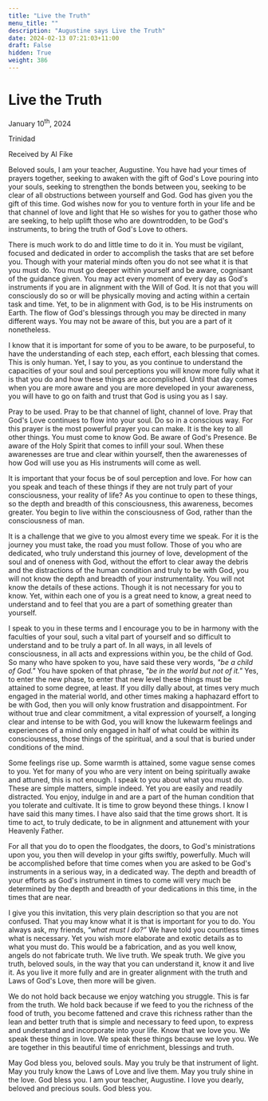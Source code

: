 ```yaml
---
title: "Live the Truth"
menu_title: ""
description: "Augustine says Live the Truth"
date: 2024-02-13 07:21:03+11:00
draft: False
hidden: True
weight: 386
---
```

# Live the Truth

January 10<sup>th</sup>, 2024

Trinidad

Received by Al Fike 

Beloved souls, I am your teacher, Augustine. You have had your times of prayers together, seeking to awaken with the gift of God's Love pouring into your souls, seeking to strengthen the bonds between you, seeking to be clear of all obstructions between yourself and God. God has given you the gift of this time. God wishes now for you to venture forth in your life and be that channel of love and light that He so wishes for you to gather those who are seeking, to help uplift those who are downtrodden, to be God's instruments, to bring the truth of God's Love to others. 

There is much work to do and little time to do it in. You must be vigilant, focused and dedicated in order to accomplish the tasks that are set before you. Though with your material minds often you do not see what it is that you must do. You must go deeper within yourself and be aware, cognisant of the guidance given. You may act every moment of every day as God's instruments if you are in alignment with the Will of God. It is not that you will consciously do so or will be physically moving and acting within a certain task and time. Yet, to be in alignment with God, is to be His instruments on Earth. The flow of God's blessings through you may be directed in many different ways. You may not be aware of this, but you are a part of it nonetheless. 

I know that it is important for some of you to be aware, to be purposeful, to have the understanding of each step, each effort, each blessing that comes. This is only human. Yet, I say to you, as you continue to understand the capacities of your soul and soul perceptions you will know more fully what it is that you do and how these things are accomplished. Until that day comes when you are more aware and you are more developed in your awareness, you will have to go on faith and trust that God is using you as I say.
 
Pray to be used. Pray to be that channel of light, channel of love. Pray that God's Love continues to flow into your soul. Do so in a conscious way. For this prayer is the most powerful prayer you can make. It is the key to all other things. You must come to know  God. Be aware of God's Presence. Be aware of the Holy Spirit that comes to infill your soul. When these awarenesses are true and clear within yourself, then the awarenesses of how God will use you as His instruments will come as well. 

It is important that your focus be of soul perception and love. For how can you speak and teach of these things if they are not truly part of your consciousness, your reality of life? As you continue to open to these things, so the depth and breadth of this consciousness, this awareness, becomes greater. You begin to live within the consciousness of God, rather than the consciousness of man. 

It is a challenge that we give to you almost every time we speak. For it is the journey you must take, the road you must follow. Those of you who are dedicated, who truly understand this journey of love, development of the soul and of oneness with God, without the effort to clear away the debris and the distractions of the human condition and truly to be with God, you will not know the depth and breadth of your instrumentality. You will not know the details of these actions. Though it is not necessary for you to know. Yet, within each one of you is a great need to know, a great need to understand and to feel that you are a part of something greater than yourself. 

I speak to you in these terms and I encourage you to be in harmony with the faculties of your soul, such a vital part of yourself and so difficult to understand and to be truly a part of. In all ways, in all levels of consciousness, in all acts and expressions within you, be the child of God. So many who have spoken to you, have said these very words, *"be a child of God."* You have spoken of that phrase, *"be in the world but not of it."* Yes, to enter the new phase, to enter that new level these things must be attained to some degree, at least. If you dilly dally about, at times very much engaged in the material world, and other times making a haphazard effort to be with God, then you will only know frustration and disappointment. For without true and clear commitment, a vital expression of yourself, a longing clear and intense to be with God, you will know the lukewarm feelings and experiences of a mind only engaged in half of what could be within its consciousness, those things of the spiritual, and a soul that is buried under conditions of the mind. 

Some feelings rise up. Some warmth is attained, some vague sense comes to you. Yet for many of you who are very intent on being spiritually awake and attuned, this is not enough. I speak to you about what you must do. These are simple matters, simple indeed. Yet you are easily and readily distracted. You enjoy, indulge in and are a part of the human condition that you tolerate and cultivate. It is time to grow beyond these things. I know I have said this many times. I have also said that the time grows short. It is time to act, to truly dedicate, to be in alignment and attunement with your Heavenly Father. 

For all that you do to open the floodgates, the doors, to God's ministrations upon you, you then will develop in your gifts swiftly, powerfully. Much will be accomplished before that time comes when you are asked to be God's instruments in a serious way, in a dedicated way. The depth and breadth of your efforts as God's instrument in times to come will very much be determined by the depth and breadth of your dedications in this time, in the times that are near. 

I give you this invitation, this very plain description so that you are not confused. That you may know what it is that is important for you to do. You always ask, my friends, *“what must I do?”* We have told you countless times what is necessary. Yet you wish more elaborate and exotic details as to what you must do. This would be a fabrication, and as you well know, angels do not fabricate truth. We live truth. We speak truth. We give you truth,  beloved souls, in the way that you can understand it, know it and live it. As you live it more fully and are in greater alignment with the truth and Laws of God's Love, then more will be given. 

We do not hold back because we enjoy watching you struggle. This is far from the truth. We hold back because if we feed to you the richness of the food of truth, you become fattened and crave this richness rather than the lean and better truth that is simple and necessary to feed upon, to express and understand and incorporate into your life. Know that we love you. We speak these things in love. We speak these things because we love you. We are together in this beautiful time of enrichment, blessings and truth.  

May God bless you, beloved souls. May you truly be that instrument of light. May you truly know the Laws of Love and live them. May you truly shine in the love. God bless you. I am your teacher, Augustine. I love you dearly, beloved and precious souls. God bless you. 